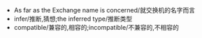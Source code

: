 - As far as the Exchange name is concerned/就交换机的名字而言
- infer/推断,猜想;the inferred type/推断类型
- compatible/兼容的,相容的;incompatible/不兼容的,不相容的